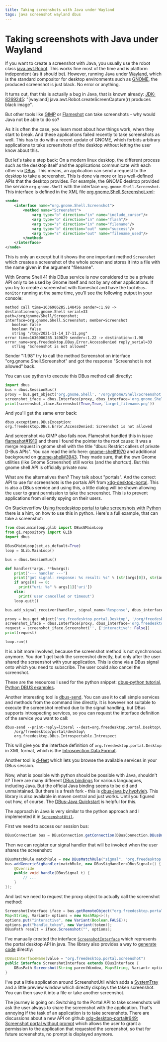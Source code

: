 ```yaml
---
title: Taking screenshots with Java under Wayland
tags: java screenshot wayland dbus
---
```


# Taking screenshots with Java under Wayland

If you want to create a screenshot with Java, you usually use the robot class
[java.awt.Robot](https://docs.oracle.com/en/java/javase/17/docs/api/java.desktop/java/awt/Robot.html).
This works fine most of the time and is platform independent (as it should be).
However, running Java under [Wayland](https://wayland.freedesktop.org/), which
is the standard compositor for desktop environments such as [GNOME](https://www.gnome.org/),
the produced screenshot is just black. No error or anything.

It turns out, that this is actually a bug in Java, that is known already:
[JDK-8269245](https://bugs.openjdk.java.net/browse/JDK-8269245):
"[wayland] java.awt.Robot.createScreenCapture(r) produces black image".

But other tools like [GIMP](https://www.gimp.org/) or [Flameshot](https://flameshot.org/)
can take screenshots - why would Java not be able to do so?

As it is often the case, you learn most about how things work, when they start
to break. And these applications failed recently to take screenshots as well.
This has to do with a recent update of GNOME, which forbids arbitrary
applications to take screenshots of the desktop without letting the user know
about this.

But let's take a step back: On a modern linux desktop, the different process
such as the desktop itself and the applications communicate with each other
via [DBus](https://freedesktop.org/wiki/Software/dbus/). This means, an
application can send a request to the desktop to take a screenshot. This
is done via more or less well-defined APIs that the desktop provides.
For example, the GNOME desktop provided the service `org.gnome.Shell` with
the interface `org.gnome.Shell.Screenshot`. This interface is
defined in the XML file [org.gnome.Shell.Screenshot.xml](https://gitlab.gnome.org/GNOME/gnome-shell/-/blob/main/data/dbus-interfaces/org.gnome.Shell.Screenshot.xml):

```xml
<node>
    <interface name="org.gnome.Shell.Screenshot">
        <method name="Screenshot">
            <arg type="b" direction="in" name="include_cursor"/>
            <arg type="b" direction="in" name="flash"/>
            <arg type="s" direction="in" name="filename"/>
            <arg type="b" direction="out" name="success"/>
            <arg type="s" direction="out" name="filename_used"/>
        </method>
    </interface>
</node>
```

This is only an excerpt but it shows the one important method `Screenshot`
which creates a screenshot of the whole screen and stores it into a
file with the name given in the argument "filename".

With Gnome Shell 41 this DBus service is now considered to be a private
API only to be used by Gnome itself and not by any other applications.
If you try to create a screenshot with flameshot and have the tool
`dbus-monitor` running at the same time, you'll see the following output
in your console:

```
method call time=1636906285.148456 sender=:1.98 -> destination=org.gnome.Shell serial=33 path=/org/gnome/Shell/Screenshot; interface=org.gnome.Shell.Screenshot; member=Screenshot
   boolean false
   boolean false
   string "/tmp/2021-11-14_17-11.png"
error time=1636906285.149829 sender=:1.22 -> destination=:1.98 error_name=org.freedesktop.DBus.Error.AccessDenied reply_serial=33
   string "Screenshot is not allowed"
```

Sender ":1.98" try to call the method Screenshot on interface "org.gnome.Shell.Screenshot"
and got the response "Screenshot is not allowed" back.

You can use python to execute this DBus method call directly:

```python
import dbus
bus = dbus.SessionBus()
proxy = bus.get_object('org.gnome.Shell', '/org/gnome/Shell/Screenshot')
screenshot_iface = dbus.Interface(proxy, dbus_interface='org.gnome.Shell.Screenshot')
print(screenshot_iface.Screenshot(True,True,'target_filename.png'))
```

And you'll get the same error back:

    dbus.exceptions.DBusException: org.freedesktop.DBus.Error.AccessDenied: Screenshot is not allowed

And screenshot via GIMP also fails now. Flameshot handled this in issue
[flameshot#1910](https://github.com/flameshot-org/flameshot/issues/1910) and
there I found the pointer to the root cause: It was a merge request in
gnome shell with the title "dbus: Restrict callers of private D-Bus APIs".
You can read the info here: [gnome-shell!1970](https://gitlab.gnome.org/GNOME/gnome-shell/-/merge_requests/1970)
and additional background on [gnome-shell#3943](https://gitlab.gnome.org/GNOME/gnome-shell/-/issues/3943).
They made sure, that the own Gnome utilities (like Gnome Screenshot) still works
(and the shortcut). But this gnome shell API is officially private now.

What are the alternatives then? They talk about "portals". And the
correct API to use for screenshots is the portals API from
[xdg-desktop-portal](https://flatpak.github.io/xdg-desktop-portal/portal-docs.html#gdbus-org.freedesktop.portal.Screenshot).
This is also a DBus service and using this, a little dialog will be shown allowing
the user to grant permission to take the screenshot. This is to prevent applications
from silently spying on their users.

On Stackoverflow [Using freedesktop portal to take screenshots with Python](https://stackoverflow.com/questions/56368170/using-freedesktop-portal-to-take-screenshots-with-python)
there is a hint, on how to use this in python. Here's a full example, that
can take a screenshot:

```python
from dbus.mainloop.glib import DBusGMainLoop
from gi.repository import GLib
import dbus

DBusGMainLoop(set_as_default=True)
loop = GLib.MainLoop()

bus = dbus.SessionBus()

def handler(*args, **kwargs):
    print('--- handler ---')
    print("got signal: response: %s result: %s" % (str(args[0]), str(args[1])))
    if args[0] == 0:
      print("uri: %s" % args[1]['uri'])
    else:
      print('user cancelled or timeout')
    loop.quit()

bus.add_signal_receiver(handler, signal_name='Response', dbus_interface='org.freedesktop.portal.Request')

proxy = bus.get_object('org.freedesktop.portal.Desktop', '/org/freedesktop/portal/desktop')
screenshot_iface = dbus.Interface(proxy, dbus_interface='org.freedesktop.portal.Screenshot')
request = screenshot_iface.Screenshot('', {'interactive': False})
print(request)

loop.run()
```

It is a bit more involved, because the screenshot method is not synchronous anymore.
You don't get back the screenshot directly, but only after the user shared the
screenshot with your application. This is done via a DBus signal onto which
you need to subscribe. The user could also cancel the screenshot.

These are the resources I used for the python snippet:
[dbus-python tutorial](https://dbus.freedesktop.org/doc/dbus-python/tutorial.html),
[Python DBUS examples](https://github.com/stylesuxx/python-dbus-examples).

Another interesting tool is [dbus-send](https://dbus.freedesktop.org/doc/dbus-send.1.html).
You can use it to call simple services and methods from the command line directly.
It is however not suitable to execute the screenshot method due to the signal
handling, but DBus supports introspecting services, so you can request
the interface definition of the service you want to call:

```
dbus-send --print-reply=literal --dest=org.freedesktop.portal.Desktop\
    /org/freedesktop/portal/desktop\
    org.freedesktop.DBus.Introspectable.Introspect
```

This will give you the interface definition of `org.freedesktop.portal.Desktop`
in XML format, which is the [Introspection Data Format](https://dbus.freedesktop.org/doc/dbus-specification.html#introspection-format).

Another tool is [d-feet](https://wiki.gnome.org/Apps/DFeet) which
lets you browse the available services in your DBus session.

Now, what is possible with python should be possible with Java, shouldn't it?
There are many different [DBus bindings](https://www.freedesktop.org/wiki/Software/DBusBindings/)
for various languagues, including Java. But the official Java binding seems
to be old and unmaintained. But there is a fresh fork - this is [dbus-java by hypfvieh](https://github.com/hypfvieh/dbus-java).
This library is also available in maven central and just works. Until
you figured out how, of course. The [DBus-Java Quickstart](https://github.com/hypfvieh/dbus-java/blob/master/src/site/markdown/quick-start.md)
is helpful for this.

The approach in Java is very similar to the python approach and I implemented it
in [`ScreenshotUtil`](https://github.com/adangel/JavaScreenshot/blob/master/org/adangel/javascreenshot/ScreenshotUtil.java).

First we need to access our session bus:

```java
DBusConnection bus = DBusConnection.getConnection(DBusConnection.DBusBusType.SESSION);
```

Then we can register our signal handler that will be invoked when the user shares the screenshot:

```java
DBusMatchRule matchRule = new DBusMatchRule("signal", "org.freedesktop.portal.Request", "Response");
bus.addGenericSigHandler(matchRule, new DBusSigHandler<DBusSignal>() {
    @Override
    public void handle(DBusSignal t) {
        // ...
    }
});
```

And last we need to request the proxy object to actually call the screenshot method:

```java
ScreenshotInterface iface = bus.getRemoteObject("org.freedesktop.portal.Desktop", "/org/freedesktop/portal/desktop", ScreenshotInterface.class);
Map<String, Variant> options = new HashMap<>();
options.put("interactive", new Variant(Boolean.FALSE));
options.put("handle_token", new Variant(token));
DBusPath result = iface.Screenshot("", options);
```

I've manually
created the interface [`ScreenshotInterface`](https://github.com/adangel/JavaScreenshot/blob/master/org/adangel/javascreenshot/dbus/ScreenshotInterface.java)
which represents the portal desktop API in java. The library also provides
a way to [generate code](https://github.com/hypfvieh/dbus-java/blob/master/src/site/markdown/code-generation.md)
directly:

```java
@DBusInterfaceName(value = "org.freedesktop.portal.Screenshot")
public interface ScreenshotInterface extends DBusInterface {
    DBusPath Screenshot(String parentWindow, Map<String, Variant> options);
}
```

I've put a little application around ScreenshotUtil which adds a
[SystemTray](https://docs.oracle.com/en/java/javase/17/docs/api/java.desktop/java/awt/SystemTray.html)
and a little preview window which directly displays the taken screenshot.
You can then save it into a file or take another screenshot.

The journey is going on: Switching to the Portal API to take screenshots will ask the user
always to share the screenshot with the application. That's annoying if the task of an application is
to take screenshots. There are discussions about a new API on github [xdg-desktop-portal#649: Screenshot portal without prompt](https://github.com/flatpak/xdg-desktop-portal/issues/649)
which allows the user to grant a permission to the application that requested the screenshot, so that for
future screenshots, no prompt is displayed anymore.
